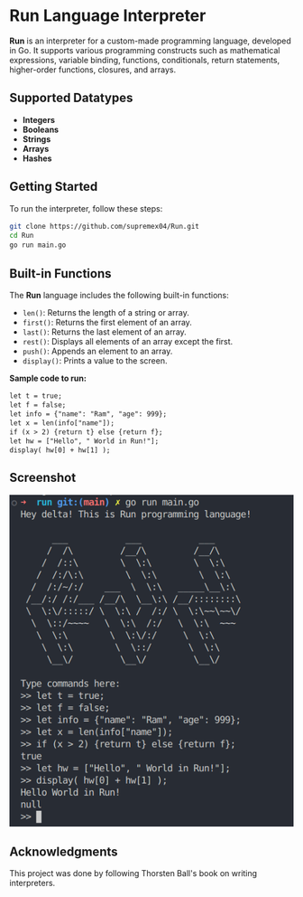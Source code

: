 # Run Language Interpreter

**Run** is an interpreter for a custom-made programming language, developed in Go. It supports various programming constructs such as mathematical expressions, variable binding, functions, conditionals, return statements, higher-order functions, closures, and arrays.

## Supported Datatypes
- **Integers**
- **Booleans**
- **Strings**
- **Arrays**
- **Hashes**

## Getting Started

To run the interpreter, follow these steps:

```bash
git clone https://github.com/supremex04/Run.git
cd Run
go run main.go
```

## Built-in Functions

The **Run** language includes the following built-in functions:

- `len()`: Returns the length of a string or array.
- `first()`: Returns the first element of an array.
- `last()`: Returns the last element of an array.
- `rest()`: Displays all elements of an array except the first.
- `push()`: Appends an element to an array.
- `display()`: Prints a value to the screen.


**Sample code to run:**

```
let t = true;
let f = false;
let info = {"name": "Ram", "age": 999};
let x = len(info["name"]);
if (x > 2) {return t} else {return f};
let hw = ["Hello", " World in Run!"];
display( hw[0] + hw[1] );
```


## Screenshot

![Snapshot of the interpreter](./screenshot.png)


## Acknowledgments

This project was done by following Thorsten Ball's book on writing interpreters.



